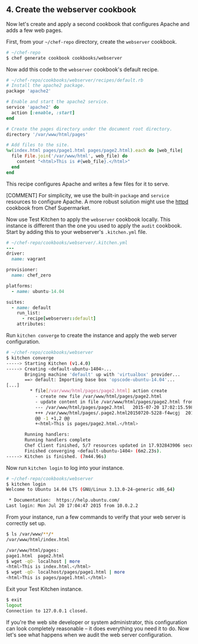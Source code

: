 ## 4. Create the webserver cookbook

Now let's create and apply a second cookbook that configures Apache and adds a few web pages.

First, from your <code class="file-path">~/chef-repo</code> directory, create the `webserver` cookbook.

```bash
# ~/chef-repo
$ chef generate cookbook cookbooks/webserver
```

Now add this code to the `webserver` cookbook's default recipe.

```ruby
# ~/chef-repo/cookbooks/webserver/recipes/default.rb
# Install the apache2 package.
package 'apache2'

# Enable and start the apache2 service.
service 'apache2' do
  action [:enable, :start]
end

# Create the pages directory under the document root directory.
directory '/var/www/html/pages'

# Add files to the site.
%w(index.html pages/page1.html pages/page2.html).each do |web_file|
  file File.join('/var/www/html', web_file) do
    content "<html>This is #{web_file}.</html>"
  end
end
```

This recipe configures Apache and writes a few files for it to serve.

[COMMENT] For simplicity, we use the built-in `package` and `service` resources to configure Apache. A more robust solution might use the [httpd](https://supermarket.chef.io/cookbooks/httpd) cookbook from Chef Supermarket.

Now use Test Kitchen to apply the `webserver` cookbook locally. This instance is different than the one you used to apply the `audit` cookbook. Start by adding this to your webserver's <code class="file-path">.kitchen.yml</code> file.

```ruby
# ~/chef-repo/cookbooks/webserver/.kitchen.yml
---
driver:
  name: vagrant

provisioner:
  name: chef_zero

platforms:
  - name: ubuntu-14.04

suites:
  - name: default
    run_list:
      - recipe[webserver::default]
    attributes:
```

Run `kitchen converge` to create the instance and apply the web server configuration.

```bash
# ~/chef-repo/cookbooks/webserver
$ kitchen converge
-----> Starting Kitchen (v1.4.0)
-----> Creating <default-ubuntu-1404>...
       Bringing machine 'default' up with 'virtualbox' provider...
       ==> default: Importing base box 'opscode-ubuntu-14.04'...
[...]
         * file[/var/www/html/pages/page2.html] action create
           - create new file /var/www/html/pages/page2.html
           - update content in file /var/www/html/pages/page2.html from none to 633678
           --- /var/www/html/pages/page2.html	2015-07-20 17:02:15.598607059 +0000
           +++ /var/www/html/pages/.page2.html20150720-5228-f4wcgj	2015-07-20 17:02:15.598607059 +0000
           @@ -1 +1,2 @@
           +<html>This is pages/page2.html.</html>

       Running handlers:
       Running handlers complete
       Chef Client finished, 5/7 resources updated in 17.932843906 seconds
       Finished converging <default-ubuntu-1404> (6m2.23s).
-----> Kitchen is finished. (7m44.96s)
```

Now run `kitchen login` to log into your instance.

```bash
# ~/chef-repo/cookbooks/webserver
$ kitchen login
Welcome to Ubuntu 14.04 LTS (GNU/Linux 3.13.0-24-generic x86_64)

 * Documentation:  https://help.ubuntu.com/
Last login: Mon Jul 20 17:04:47 2015 from 10.0.2.2
```

From your instance, run a few commands to verify that your web server is correctly set up.

```bash
$ ls /var/www/**/*
/var/www/html/index.html

/var/www/html/pages:
page1.html  page2.html
$ wget -qO- localhost | more
<html>This is index.html.</html>
$ wget -qO- localhost/pages/page1.html | more
<html>This is pages/page1.html.</html>
```

Exit your Test Kitchen instance.

```bash
$ exit
logout
Connection to 127.0.0.1 closed.
```

If you're the web site developer or system administrator, this configuration can look completely reasonable &ndash; it does everything you need it to do. Now let's see what happens when we audit the web server configuration.

